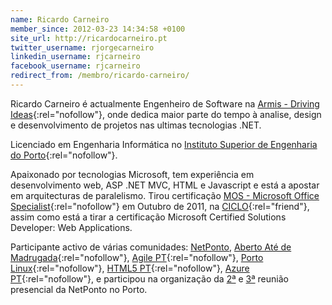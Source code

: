 ```yaml
---
name: Ricardo Carneiro
member_since: 2012-03-23 14:34:58 +0100
site_url: http://ricardocarneiro.pt
twitter_username: rjorgecarneiro
linkedin_username: rjcarneiro
facebook_username: rjcarneiro
redirect_from: /membro/ricardo-carneiro/
---
```

Ricardo Carneiro é actualmente Engenheiro de Software na [Armis - Driving Ideas](http://www.armis.pt){:rel="nofollow"}, onde dedica maior parte do tempo à analise, design e desenvolvimento de projetos nas ultimas tecnologias .NET.

Licenciado em Engenharia Informática no [Instituto Superior de Engenharia do Porto](http://www.isep.ipp.pt){:rel="nofollow"}.

Apaixonado por tecnologias Microsoft, tem experiência em desenvolvimento web, ASP .NET MVC, HTML e Javascript e está a apostar em arquitecturas de paralelismo. Tirou certificação [MOS - Microsoft Office Specialist](http://www.microsoft.com/learning/en/us/certification/mos.aspx){:rel="nofollow"} em Outubro de 2011, na [CICLO](http://ciclo.pt "CICLO Formação e Consultoria"){:rel="friend"}, assim como está a tirar a certificação Microsoft Certified Solutions Developer: Web Applications.

Participante activo de várias comunidades: [NetPonto](http://netponto.org "Comunidade NetPonto"), [Aberto Até de Madrugada](http://abertoatedemadrugada.com){:rel="nofollow"}, [Agile PT](http://agilept.org "Comunidade AgilePT"){:rel="nofollow"}, [Porto Linux](http://portolinux.org "Comunidade Porto Linux"){:rel="nofollow"}, [HTML5 PT](http://html5pt.org "Comunidade HTML5 PT"){:rel="nofollow"}, [Azure PT](https://www.facebook.com/groups/175895489110907/ "Comunidade Azure PT"){:rel="nofollow"}, e participou na organização da [2ª](http://netponto.org/reuniao/2a-reuniao-presencial-da-comunidade-netponto-no-porto/) e [3ª](http://netponto.org/reuniao/3a-reuniao-presencial-da-comunidade-netponto-no-porto/) reunião presencial da NetPonto no Porto.
